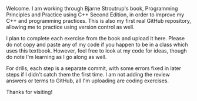Welcome. I am working through Bjarne Stroutrup's book, Programming Principles and Practice using C++ Second Edition, in order to improve my C++ and programming practices.
This is also my first real GitHub repository, allowing me to practice using version control as well.

I plan to complete each exercise from the book and upload it here. Please do not copy and paste any of my code if you happen to be in a class which uses this textbook.
However, feel free to look at my code for ideas, though do note I'm learning as I go along as well.


For drills, each step is a separate commit, with some errors fixed in later steps if I didn't catch them the first time.
I am not adding the review answers or terms to GitHub, all I'm uploading are coding exercises.

Thanks for visiting!
